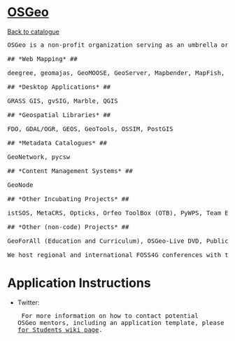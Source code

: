 
# [OSGeo](https://osgeo.org)

[Back to catalogue](../README.md#open-source-geospatial-foundation)

<pre>
OSGeo is a non-profit organization serving as an umbrella organization for the Open Source Geospatial community in general and several code projects in particular:

## *Web Mapping* ##

deegree, geomajas, GeoMOOSE, GeoServer, Mapbender, MapFish, MapGuide Open Source, MapServer, OpenLayers

## *Desktop Applications* ##

GRASS GIS, gvSIG, Marble, QGIS

## *Geospatial Libraries* ##

FDO, GDAL/OGR, GEOS, GeoTools, OSSIM, PostGIS

## *Metadata Catalogues* ##

GeoNetwork, pycsw

## *Content Management Systems* ##

GeoNode

## *Other Incubating Projects* ##

istSOS, MetaCRS, Opticks, Orfeo ToolBox (OTB), PyWPS, Team Engine, ZOO-Project

## *Other (non-code) Projects* ##

GeoForAll (Education and Curriculum), OSGeo-Live DVD, Public Geospatial Data

We host regional and international FOSS4G conferences with typical attendance of 500-1100+ geospatial developers, industry and government leaders, and researchers. Our mailing lists collectively go out to ~ 30,000 unique subscribers.
</pre>

# Application Instructions

* Twitter: <pre>
For more information on how to contact potential OSGeo mentors, including an application template, please see our [Recommendations for Students wiki page](https://wiki.osgeo.org/wiki/Google_Summer_of_Code_Recommendations_for_Students).
</pre>